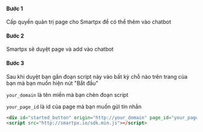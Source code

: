 #### Bước 1
Cấp quyền quản trị page cho Smartpx để có thể thêm vào chatbot

#### Bước 2
Smartpx sẽ duyệt page và add vào chatbot

#### Bước 3
Sau khi duyệt bạn gắn đoạn script này vào bất kỳ chỗ nào trên trang của bạn mà bạn muốn hiện nút "Bắt đầu"

`your_domain` là tên miền mà bạn chèn đoạn script

`your_page_id` là id của page mà bạn muốn gửi tin nhắn

```html
<div id="started_button" origin="http://your_domain" page_id="your_page_id"></div>
<script src="http://smartpx.io/sdk.min.js"></script>
```
